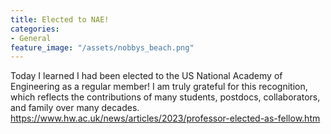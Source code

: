```yaml
---
title: Elected to NAE!
categories:
- General
feature_image: "/assets/nobbys_beach.png"
---
```


Today I learned I had been elected to the US National Academy of Engineering as a regular member! I am truly grateful for this recognition, which reflects the contributions of many students, postdocs, collaborators, and family over many decades.
https://www.hw.ac.uk/news/articles/2023/professor-elected-as-fellow.htm
